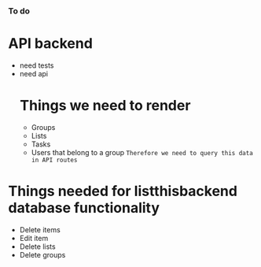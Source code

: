 ### To do

# API backend

- need tests
- need api
  # Things we need to render
  - Groups
  - Lists
  - Tasks
  - Users that belong to a group
    `Therefore we need to query this data in API routes`

# Things needed for listthisbackend database functionality

- Delete items
- Edit item
- Delete lists
- Delete groups
